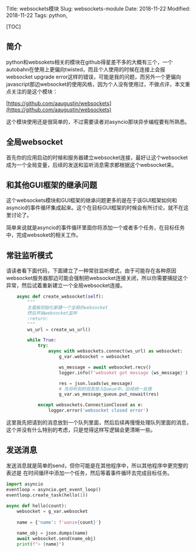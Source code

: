 Title: websockets模块
Slug: websockets-module
Date: 2018-11-22
Modified: 2018-11-22
Tags:  python,



[TOC]


## 简介

python和websokets相关的模块在github得星差不多的大概有三个，一个autobahn在使用上更偏向twisted，而且个人使用的时候在连接上会报websocket upgrade error这样的错误，可能是我的问题，而另外一个更偏向javascript那边websocket的使用风格，因为个人没有使用过，不做点评，本文重点关注的是这个模块：

[https://github.com/aaugustin/websockets](https://github.com/aaugustin/websockets)

这个模块使用还是很简单的，不过需要读者对asyncio那块异步编程要有所熟悉。

## 全局websocket

首先你的应用启动的时候和服务器建立websocket连接，最好让这个websocket成为一个全局变量，后续的发送和监听消息需求都根据这个websocket来。



## 和其他GUI框架的继承问题

这个websockets模块和GUI框架的继承问题更多的是在于该GUI框架如何和asyncio的事件循环集成起来。这个在目标GUI框架的时候会有所讨论，就不在这里讨论了。

简单来说就是asyncio的事件循环里面你将添加一个或者多个任务，在目标任务中，完成websoket的相关工作。



## 常驻监听模式

请读者看下面代码，下面建立了一种常驻监听模式，由于可能存在各种原因websocket服务器那边可能会强制把websocket连接关闭，所以你需要捕捉这个异常，然后试着重新建立一个全局websocket连接。

```python
    async def create_websocket(self):
        """
        主面板初始化新建一个全局的websocket
        然后开始websocket监听
        :return:
        """
        ws_url = create_ws_url()

        while True:
            try:
                async with websockets.connect(ws_url) as websocket:
                    g_var.websocket = websocket

                    ws_message = await websocket.recv()
                    logger.info(f'websoket got message {ws_message}')

                    res = json.loads(ws_message)
                    # 先将听到的信息放入Queue中，后续统一处理
                    g_var.ws_message_queue.put_nowait(res)

            except websockets.ConnectionClosed as e:
                logger.error('websocket closed error')
```

这里我先把请到的消息放到一个队列里面，然后后续再慢慢处理队列里面的消息，这个并没有什么特别的考虑，只是觉得这样写逻辑会更清晰一些。



## 发送消息

发送消息就是简单的send，但你可能是在其他程序中，所以其他程序中更完整的表述是 在时间循环中添加一个任务，然后等着事件循环去完成目标任务。

```python
import asyncio
eventloop = asyncio.get_event_loop()
eventloop.create_task(hello(1))
        
async def hello(count):
    websocket = g_var.websocket
    
    name = {'name': f'wanze{count}'}

    name_obj = json.dumps(name)
    await websocket.send(name_obj)
    print(f"> {name}")
```

